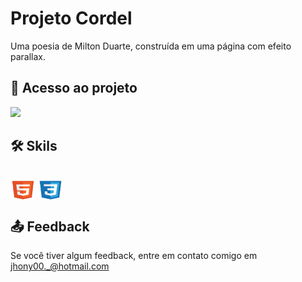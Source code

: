 
#   Projeto Cordel
Uma poesia de Milton Duarte, construída em uma página com efeito parallax.


## 🔗 Acesso ao projeto
[<img src="imagens/projeto-cordel.gif">](https://jhonyfreitasdev.github.io/projeto-cordel/)


## 🛠 Skils
<div style="display: inline_block"><br>
  <img align="center" alt="HTML" height="30" width="40" src="https://raw.githubusercontent.com/devicons/devicon/master/icons/html5/html5-original.svg">
  <img align="center" alt="CSS" height="30" width="40" src="https://raw.githubusercontent.com/devicons/devicon/master/icons/css3/css3-original.svg">
</div>


## 📤 Feedback
Se você tiver algum feedback, entre em contato comigo em jhony00._@hotmail.com
